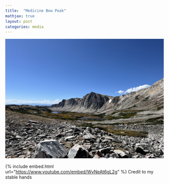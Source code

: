 ```yaml
---
title:  "Medicine Bow Peak"
mathjax: true
layout: post
categories: media
---
```


![medicinebow](/assets/medicinebow.jpg)


{% include embed.html url="https://www.youtube.com/embed/WvNeAt6gL2g" %}
Credit to my stable hands